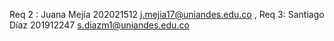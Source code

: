  Req 2 : Juana Mejía 202021512 j.mejia17@uniandes.edu.co , 
Req 3: Santiago Díaz 201912247 s.diazm1@uniandes.edu.co